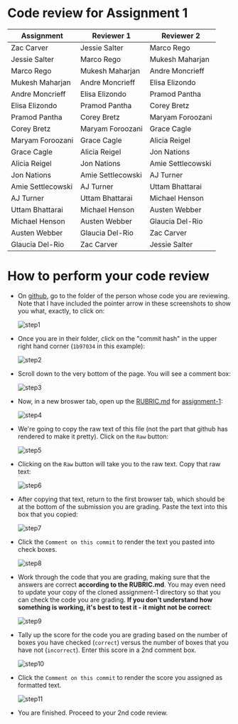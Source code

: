 # Code review for Assignment 1

Assignment|Reviewer 1|Reviewer 2
----------|----------|----------
Zac Carver|Jessie Salter|Marco Rego
Jessie Salter|Marco Rego|Mukesh Maharjan
Marco Rego|Mukesh Maharjan|Andre Moncrieff
Mukesh Maharjan|Andre Moncrieff|Elisa Elizondo
Andre Moncrieff|Elisa Elizondo|Pramod Pantha
Elisa Elizondo|Pramod Pantha|Corey Bretz
Pramod Pantha|Corey Bretz|Maryam Foroozani
Corey Bretz|Maryam Foroozani|Grace Cagle
Maryam Foroozani|Grace Cagle|Alicia Reigel
Grace Cagle|Alicia Reigel|Jon Nations
Alicia Reigel|Jon Nations|Amie Settlecowski
Jon Nations|Amie Settlecowski|AJ Turner
Amie Settlecowski|AJ Turner|Uttam Bhattarai
AJ Turner|Uttam Bhattarai|Michael Henson
Uttam Bhattarai|Michael Henson|Austen Webber
Michael Henson|Austen Webber|Glaucia Del-Rio
Austen Webber|Glaucia Del-Rio|Zac Carver
Glaucia Del-Rio|Zac Carver|Jessie Salter

# How to perform your code review

* On [github](https://github.com), go to the folder of the person whose code you are reviewing.  Note that I have included the pointer arrow in these screenshots to show you what, exactly, to click on:

    ![step1](images/step1.png)

* Once you are in their folder, click on the "commit hash" in the upper right hand corner (`1b97034` in this example):

    ![step2](images/step2.png)

* Scroll down to the very bottom of the page.  You will see a comment box:

    ![step3](images/step3.png)

* Now, in a new broswer tab, open up the [RUBRIC.md](https://github.com/biolprogramming/assignment-1/blob/master/RUBRIC.md) for [assignment-1](https://github.com/biolprogramming/assignment-1):

    ![step4](images/step4.png)

* We're going to copy the raw text of this file (not the part that github has rendered to make it pretty).  Click on the `Raw` button:

    ![step5](images/step5.png)

* Clicking on the `Raw` button will take you to the raw text.  Copy that raw text:

    ![step6](images/step6.png)

* After copying that text, return to the first browser tab, which should be at the bottom of the submission you are grading. Paste the text into this box that you copied:

    ![step7](images/step7.png)

* Click the `Comment on this commit` to render the text you pasted into check boxes.

    ![step8](images/step8.png)

* Work through the code that you are grading, making sure that the answers are correct **according to the RUBRIC.md**.  You may even need to update your copy of the cloned assignment-1 directory so that you can check the code you are grading.  **If you don't understand how something is working, it's best to test it - it might not be correct**:

    ![step9](images/step9.png)

* Tally up the score for the code you are grading based on the number of boxes you have checked (`correct`) versus the number of boxes that you have not (`incorrect`). Enter this score in a 2nd comment box.

    ![step10](images/step10.png)

* Click the `Comment on this commit` to render the score you assigned as formatted text.

    ![step11](images/step11.png)

* You are finished.  Proceed to your 2nd code review.
